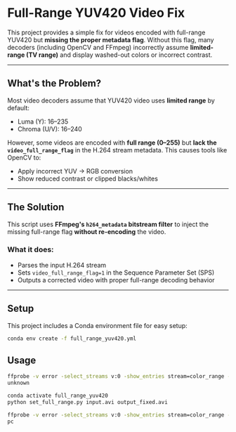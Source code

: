 # Full-Range YUV420 Video Fix

This project provides a simple fix for videos encoded with full-range YUV420 but **missing the proper metadata flag**. Without this flag, many decoders (including OpenCV and FFmpeg) incorrectly assume **limited-range (TV range)** and display washed-out colors or incorrect contrast.

---

## What's the Problem?

Most video decoders assume that YUV420 video uses **limited range** by default:
- Luma (Y): 16–235
- Chroma (U/V): 16–240

However, some videos are encoded with **full range (0–255)** but **lack the `video_full_range_flag`** in the H.264 stream metadata. This causes tools like OpenCV to:
- Apply incorrect YUV → RGB conversion
- Show reduced contrast or clipped blacks/whites

---

## The Solution

This script uses **FFmpeg's `h264_metadata` bitstream filter** to inject the missing full-range flag **without re-encoding** the video.

### What it does:
- Parses the input H.264 stream
- Sets `video_full_range_flag=1` in the Sequence Parameter Set (SPS)
- Outputs a corrected video with proper full-range decoding behavior

---

## Setup

This project includes a Conda environment file for easy setup:

```bash
conda env create -f full_range_yuv420.yml
```

## Usage

```bash
ffprobe -v error -select_streams v:0 -show_entries stream=color_range -of default=noprint_wrappers=1:nokey=1 input.avi
unknown
```

```bash
conda activate full_range_yuv420
python set_full_range.py input.avi output_fixed.avi
```

```bash
ffprobe -v error -select_streams v:0 -show_entries stream=color_range -of default=noprint_wrappers=1:nokey=1 output_fixed.avi
pc
```